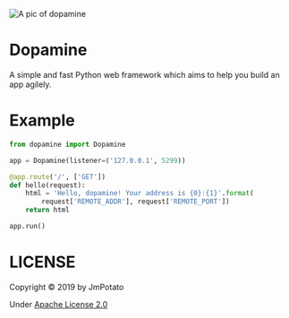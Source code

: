 ![A pic of dopamine](https://upload.wikimedia.org/wikipedia/commons/thumb/6/6c/Dopamine2.svg/1920px-Dopamine2.svg.png)

# Dopamine

A simple and fast Python web framework which aims to help you build an app agilely.

# Example

```python
from dopamine import Dopamine

app = Dopamine(listener=('127.0.0.1', 5299))

@app.route('/', ['GET'])
def hello(request):
    html = 'Hello, dopamine! Your address is {0}:{1}'.format(
        request['REMOTE_ADDR'], request['REMOTE_PORT'])
    return html

app.run()
```

# LICENSE
Copyright © 2019 by JmPotato

Under [Apache License 2.0](http://www.apache.org/licenses/)
